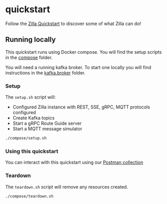 # quickstart

Follow the [Zilla Quickstart](https://docs.aklivity.io/zilla/latest/tutorials/quickstart/kafka-proxies.html) to discover some of what Zilla can do!

## Running locally

This quickstart runs using Docker compose. You will find the setup scripts in the [compose](./docker/compose) folder.

You will need a running kafka broker. To start one locally you will find instructions in the [kafka.broker](../kafka.broker) folder.

### Setup

The `setup.sh` script will:

- Configured Zilla instance with REST, SSE, gRPC, MQTT protocols configured
- Create Kafka topics
- Start a gRPC Route Guide server
- Start a MQTT message simulator

```bash
./compose/setup.sh
```

### Using this quickstart

You can interact with this quickstart using our [Postman collection](https://vordimous.github.io/zilla-docs/next/tutorials/quickstart/kafka-proxies.html#postman-collections)

### Teardown

The `teardown.sh` script will remove any resources created.

```bash
./compose/teardown.sh
```
